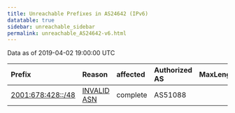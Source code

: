 ```yaml
---
title: Unreachable Prefixes in AS24642 (IPv6)
datatable: true
sidebar: unreachable_sidebar
permalink: unreachable_AS24642-v6.html
---
```


Data as of 2019-04-02 19:00:00 UTC


<div class="datatable-begin"></div>

| Prefix                                                       | Reason                                                                                                   | affected   | Authorized AS   |   MaxLength | Anchor                                         |   unreachable /48s |
|:-------------------------------------------------------------|:---------------------------------------------------------------------------------------------------------|:-----------|:----------------|------------:|:-----------------------------------------------|-------------------:|
| [2001:678:428::/48](https://stat.ripe.net/2001:678:428::/48) | [INVALID ASN](https://rpki-validator.ripe.net/announcement-preview?asn=AS24642&prefix=2001:678:428::/48) | complete   | AS51088         |          48 | [RIPE](unreachable_RIPE_NCC_RPKI_Root-v6.html) |                  1 |

<div class="datatable-end"></div>